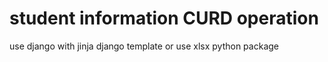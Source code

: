 # student information CURD operation
use django with jinja django template or use xlsx python package
